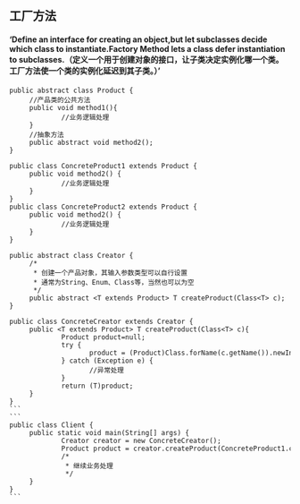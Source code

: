 
## 工厂方法

#### ‘Define an interface for creating an object,but let subclasses decide which class to instantiate.Factory Method lets a class defer instantiation to subclasses.（定义一个用于创建对象的接口，让子类决定实例化哪一个类。工厂方法使一个类的实例化延迟到其子类。）’

```
public abstract class Product {    
     //产品类的公共方法
     public void method1(){
             //业务逻辑处理
     }  
     //抽象方法
     public abstract void method2();    
}
```
```
public class ConcreteProduct1 extends Product {
     public void method2() {
             //业务逻辑处理
     }
}
public class ConcreteProduct2 extends Product {
     public void method2() {
             //业务逻辑处理
     }
}
```
```
public abstract class Creator {    
     /*
      * 创建一个产品对象，其输入参数类型可以自行设置
      * 通常为String、Enum、Class等，当然也可以为空
      */        
     public abstract <T extends Product> T createProduct(Class<T> c);
}
````
````
public class ConcreteCreator extends Creator {     
     public <T extends Product> T createProduct(Class<T> c){
             Product product=null;
             try {
                    product = (Product)Class.forName(c.getName()).newInstance();
             } catch (Exception e) {
                    //异常处理
             }
             return (T)product;         
     }
}
```
```
public class Client {
     public static void main(String[] args) {
             Creator creator = new ConcreteCreator();
             Product product = creator.createProduct(ConcreteProduct1.class);
             /*
              * 继续业务处理
              */
     }
}
```